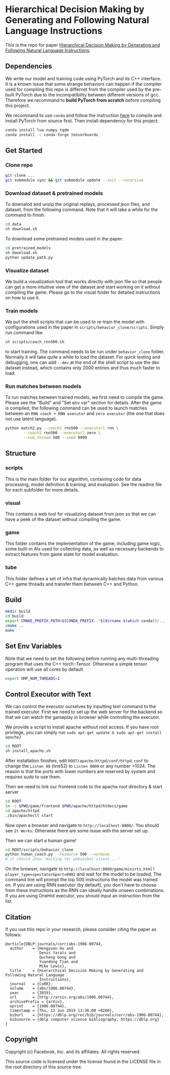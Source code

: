 # Hierarchical Decision Making by Generating and Following Natural Language Instructions

This is the repo for paper [Hierarchical Decision Making by Generating
and Following Natural Language Instructions](https://arxiv.org/abs/1906.00744).

## Dependencies
We write our model and training code using PyTorch and its C++
interface. It is a known issue that some strange behaviors can happen
if the compiler used for compiling this repo is differnet from the
compiler used by the pre-built PyTorch due to the incompatibility
between different versions of gcc. Therefore we recommand to **build
PyTorch from scratch** before compiling this project.

We recommand to use `conda` and follow the instruction
[here](https://github.com/pytorch/pytorch#from-source) to compile and
install PyTorch from source first. Then install dependency for this
project:
```bash
conda install lua numpy tqdm
conda install -c conda-forge tensorboardx
```

## Get Started

### Clone repo
```bash
git clone ...
git submodule sync && git submodule update --init --recursive
```

### Download dataset & pretrained models
To downalod and unzip the original replays, processed json files, and
dataset, from the following command. Note that it will take a while
for the command to finish.

```bash
cd data
sh download.sh
```

To download some pretrained models used in the paper:
```bash
cd pretrained_models
sh download.sh
python update_path.py
```

### Visualize dataset

We build a visualization tool that works
directly with json file so that people can get a more intuitive view
of the dataset and start working on it without compiling the game.
Please go to the visual folder for detailed instructions on how to use
it.

### Train models

We put the shell scripts that can be used to re-train
the model with configurations used in the paper in
`scripts/behavior_clone/scripts`. Simply run command like

```bash
sh scripts/coach_rnn500.sh
```

to start training. The command needs to be run under `behavior_clone`
folder. Normally it will take quite a while to load the dataset. For
quick testing and debugging, one can add `--dev` at the end of the
shell script to use the dev dataset instead, which contains only 2000
entries and thus much faster to load.

### Run matches between models

To run matches between trained models,
we first need to compile the game.  Please see the "Build" and "Set env
var" section for details. After the game is compiled, the following
command can be used to launch matches between an `RNN coach + RNN
executor` and `zero executor` (the one that does not use latent
language).

```bash
python match2.py --coach1 rnn500 --executor1 rnn \
        --coach2 rnn500 --executor2 zero \
        --num_thread 500 --seed 9999
```

## Structure

### scripts

This is the main folder for our algorithm, containing code for data
processing, model definition & training, and evaluation. See the
readme file for each subfolder for more details.

### visual

This contains a web tool for visualizing dataset from json so that we
can have a peek of the dataset without compiling the game.

### game

This folder contains the implementation of the game, including game
logic, some built-in AIs used for collecting data, as well as
necessary backends to extract features from game state for model
evaluation.

### tube

This folder defines a set of infra that dynamically batches data from
various C++ game threads and transfer them between C++ and Python.

## Build
```bash
mkdir build
cd build
export CMAKE_PREFIX_PATH=${CONDA_PREFIX:-"$(dirname $(which conda))/../"}
cmake ..
make
```

## Set Env Variables

Note that we need to set the following before running any
multi-threading program that uses the C++ torch::Tensor. Otherwise a
simple tensor operation will use all cores by default.
```bash
export OMP_NUM_THREADS=1
```

## Control Executor with Text
We can control the executor ourselves by inputting text command to the
trained executor.  First we need to set up the web server for the
backend so that we can watch the gameplay in browser while controlling
the executor.

We provide a script to install apache without root access. If you have
root privilege, you can simply run `sudo apt-get update & sudo apt-get
install apache2`
```bash
cd ROOT
sh install_apache.sh
```
After installation finishes,
edit `ROOT/apache/httpd/conf/httpd.conf`
to change the `Listen 80` (line52) to `Listen 8000` or any number >1024. The reason is
that the ports with lower numbers are reserved by system and requires sudo to use them.

Then we need to link our frontend code to the apache root directory & start server
```bash
cd ROOT
ln -s $PWD/game/frontend $PWD/apache/httpd/htdocs/game
cd apache/httpd
./bin/apachectl start
```

Now open a browser and navigate to `http://localhost:8000/`. You should see `It Works`.
Otherwise there are some issue with the server set up.

Then we can start a human game!
```bash
cd ROOT/scripts/behavior_clone
python human_coach.py --resource 500 --verbose
# it should show 'Waiting for websocket client ...'
```
On the browser, navigate to
`http://localhost:8000/game/minirts.html?player_type=spectator&port=8002`
and wait for the model to be loaded. The command line will prompt the
top 500 instructions the model was trained on. If you are using RNN
executor (by default), you don't have to choose from these
instructions as the RNN can ideally handle unseen combinations. If you
are using OneHot executor, you should input an instruction from the
list.

## Citation
If you use this repo in your research, please consider citing the paper as follows:
```
@article{DBLP:journals/corr/abs-1906-00744,
  author    = {Hengyuan Hu and
               Denis Yarats and
               Qucheng Gong and
               Yuandong Tian and
               Mike Lewis},
  title     = {Hierarchical Decision Making by Generating and Following Natural Language
               Instructions},
  journal   = {CoRR},
  volume    = {abs/1906.00744},
  year      = {2019},
  url       = {http://arxiv.org/abs/1906.00744},
  archivePrefix = {arXiv},
  eprint    = {1906.00744},
  timestamp = {Thu, 13 Jun 2019 13:36:00 +0200},
  biburl    = {https://dblp.org/rec/bib/journals/corr/abs-1906-00744},
  bibsource = {dblp computer science bibliography, https://dblp.org}
}
```

## Copyright
Copyright (c) Facebook, Inc. and its affiliates.
All rights reserved.

This source code is licensed under the license found in the
LICENSE file in the root directory of this source tree.
